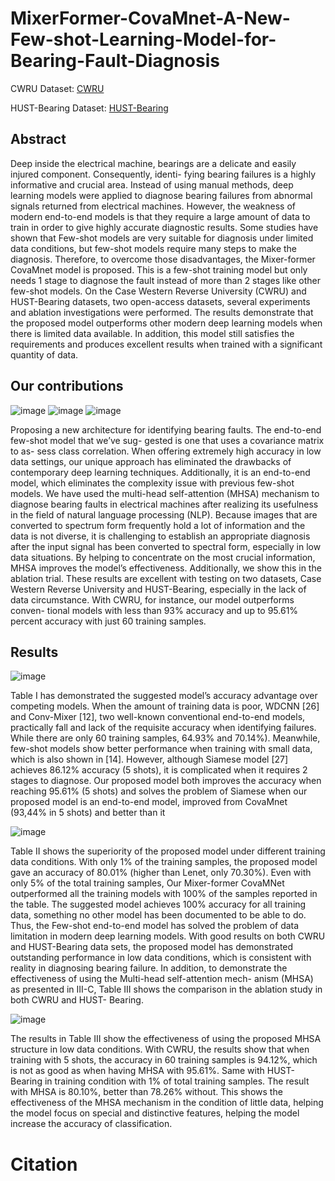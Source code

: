 # MixerFormer-CovaMnet-A-New-Few-shot-Learning-Model-for-Bearing-Fault-Diagnosis
CWRU Dataset: [CWRU](https://onedrive.live.com/?authkey=%21ABjTfwuf9JDxJGg&id=C42A7BAEE78840DE%21421&cid=C42A7BAEE78840DE&parId=root&parQt=sharedby&o=OneUp)

HUST-Bearing Dataset: [HUST-Bearing](https://data.mendeley.com/datasets/cbv7jyx4p9/2)
## Abstract
  Deep inside the electrical machine, bearings are
a delicate and easily injured component. Consequently, identi-
fying bearing failures is a highly informative and crucial area.
Instead of using manual methods, deep learning models were
applied to diagnose bearing failures from abnormal signals
returned from electrical machines. However, the weakness
of modern end-to-end models is that they require a large
amount of data to train in order to give highly accurate
diagnostic results. Some studies have shown that Few-shot
models are very suitable for diagnosis under limited data
conditions, but few-shot models require many steps to make
the diagnosis. Therefore, to overcome those disadvantages,
the Mixer-former CovaMnet model is proposed. This is a
few-shot training model but only needs 1 stage to diagnose
the fault instead of more than 2 stages like other few-shot
models. On the Case Western Reverse University (CWRU)
and HUST-Bearing datasets, two open-access datasets, several
experiments and ablation investigations were performed. The
results demonstrate that the proposed model outperforms other
modern deep learning models when there is limited data
available. In addition, this model still satisfies the requirements
and produces excellent results when trained with a significant
quantity of data.
## Our contributions
![image](https://github.com/VuManhHung307201/MixerFormer-CovaMnet-A-New-Few-shot-Learning-Model-for-Bearing-Fault-Diagnosis/assets/106971509/97786db3-b46b-4f08-9c15-96cd3bc987a9)
![image](https://github.com/VuManhHung307201/MixerFormer-CovaMnet-A-New-Few-shot-Learning-Model-for-Bearing-Fault-Diagnosis/assets/106971509/a3d714bf-3cbe-4268-a435-f447b95dd835)
![image](https://github.com/VuManhHung307201/MixerFormer-CovaMnet-A-New-Few-shot-Learning-Model-for-Bearing-Fault-Diagnosis/assets/106971509/cfb433c6-aa06-44fd-8cce-108805664729)



  Proposing a new architecture for identifying bearing
faults. The end-to-end few-shot model that we’ve sug-
gested is one that uses a covariance matrix to as-
sess class correlation. When offering extremely high
accuracy in low data settings, our unique approach
has eliminated the drawbacks of contemporary deep
learning techniques. Additionally, it is an end-to-end
model, which eliminates the complexity issue with
previous few-shot models.
  We have used the multi-head self-attention (MHSA)
mechanism to diagnose bearing faults in electrical
machines after realizing its usefulness in the field of
natural language processing (NLP). Because images
that are converted to spectrum form frequently hold
a lot of information and the data is not diverse, it
is challenging to establish an appropriate diagnosis
after the input signal has been converted to spectral
form, especially in low data situations. By helping to
concentrate on the most crucial information, MHSA
improves the model’s effectiveness. Additionally, we
show this in the ablation trial.
  These results are excellent with testing on two datasets,
Case Western Reverse University and HUST-Bearing,
especially in the lack of data circumstance. With
CWRU, for instance, our model outperforms conven-
tional models with less than 93% accuracy and up to
95.61% percent accuracy with just 60 training samples.
## Results
![image](https://github.com/VuManhHung307201/MixerFormer-CovaMnet-A-New-Few-shot-Learning-Model-for-Bearing-Fault-Diagnosis/assets/106971509/a582ec98-5e45-4b71-9d58-56065644fa15)

Table I has demonstrated the suggested model’s accuracy
advantage over competing models. When the amount of
training data is poor, WDCNN [26] and Conv-Mixer [12],
two well-known conventional end-to-end models, practically
fall and lack of the requisite accuracy when identifying
failures. While there are only 60 training samples, 64.93%
and 70.14%). Meanwhile, few-shot models show better
performance when training with small data, which is also
shown in [14]. However, although Siamese model [27]
achieves 86.12% accuracy (5 shots), it is complicated when
it requires 2 stages to diagnose. Our proposed model both
improves the accuracy when reaching 95.61% (5 shots) and
solves the problem of Siamese when our proposed model is
an end-to-end model, improved from CovaMnet (93,44% in
5 shots) and better than it

![image](https://github.com/VuManhHung307201/MixerFormer-CovaMnet-A-New-Few-shot-Learning-Model-for-Bearing-Fault-Diagnosis/assets/106971509/4fb25d76-5189-4e62-9fd6-ba20cb5aebcf)

  Table II shows the superiority of the proposed model
under different training data conditions. With only 1% of
the training samples, the proposed model gave an accuracy
of 80.01% (higher than Lenet, only 70.30%). Even with
only 5% of the total training samples, Our Mixer-former
CovaMNet outperformed all the training models with 100%
of the samples reported in the table. The suggested model
achieves 100% accuracy for all training data, something no
other model has been documented to be able to do. Thus,
the Few-shot end-to-end model has solved the problem of
data limitation in modern deep learning models. With good
results on both CWRU and HUST-Bearing data sets, the
proposed model has demonstrated outstanding performance
in low data conditions, which is consistent with reality in
diagnosing bearing failure. In addition, to demonstrate the
effectiveness of using the Multi-head self-attention mech-
anism (MHSA) as presented in III-C, Table III shows the
comparison in the ablation study in both CWRU and HUST-
Bearing.

![image](https://github.com/VuManhHung307201/MixerFormer-CovaMnet-A-New-Few-shot-Learning-Model-for-Bearing-Fault-Diagnosis/assets/106971509/4181d152-218e-4eaf-9ee3-eff339fba8ad)

  The results in Table III show the effectiveness of using
the proposed MHSA structure in low data conditions. With
CWRU, the results show that when training with 5 shots,
the accuracy in 60 training samples is 94.12%, which is
not as good as when having MHSA with 95.61%. Same
with HUST-Bearing in training condition with 1% of total
training samples. The result with MHSA is 80.10%, better
than 78.26% without. This shows the effectiveness of the
MHSA mechanism in the condition of little data, helping
the model focus on special and distinctive features, helping
the model increase the accuracy of classification.

# Citation
